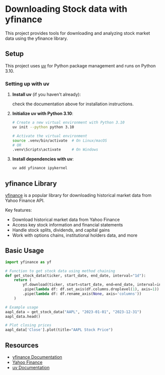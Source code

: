 # Downloading Stock data with yfinance

This project provides tools for downloading and analyzing stock market data using the yfinance library.

## Setup

This project uses [uv](https://docs.astral.sh/uv/getting-started/installation/) for Python package management and runs on Python 3.10.

### Setting up with uv

1. **Install uv** (if you haven't already):

   check the documentation above for installation instructions.


2. **Initialize uv with Python 3.10**:
   ```bash
   # Create a new virtual environment with Python 3.10
   uv init --python python 3.10 
   
   # Activate the virtual environment
   source .venv/bin/activate  # On Linux/macOS
   # OR
   .venv\Scripts\activate     # On Windows
   ```

3. **Install dependencies with uv**:
   
   ```bash
   uv add yfinance ipykernel
   ```
   

## yfinance Library

[yfinance](https://pypi.org/project/yfinance/) is a popular library for downloading historical market data from Yahoo Finance API.

Key features:
- Download historical market data from Yahoo Finance
- Access key stock information and financial statements
- Handle stock splits, dividends, and capital gains
- Work with options chains, institutional holders data, and more

## Basic Usage

```python
import yfinance as yf

# Function to get stock data using method chaining
def get_stock_data(ticker, start_date, end_date, interval="1d"):
    return (
        yf.download(ticker, start=start_date, end=end_date, interval=interval)
        .pipe(lambda df: df.set_axis(df.columns.droplevel(1), axis=1))
        .pipe(lambda df: df.rename_axis(None, axis='columns'))
    )

# Example usage
aapl_data = get_stock_data("AAPL", "2023-01-01", "2023-12-31")
aapl_data.head()

# Plot closing prices
aapl_data['Close'].plot(title="AAPL Stock Price")
```

## Resources

- [yfinance Documentation](https://pypi.org/project/yfinance/)
- [Yahoo Finance](https://finance.yahoo.com/)
- [uv Documentation](https://docs.astral.sh/uv/)
